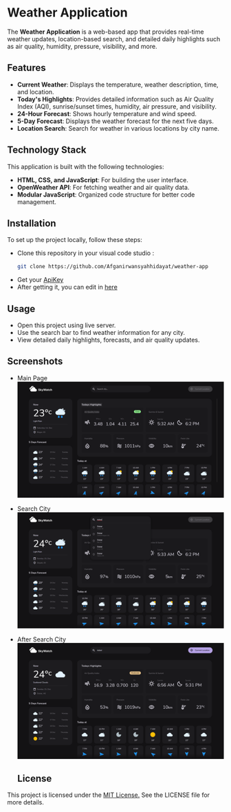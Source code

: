# Weather Application

The **Weather Application** is a web-based app that provides real-time weather updates, location-based search, and detailed daily highlights such as air quality, humidity, pressure, visibility, and more. 

## Features
- **Current Weather**: Displays the temperature, weather description, time, and location.
- **Today's Highlights**: Provides detailed information such as Air Quality Index (AQI), sunrise/sunset times, humidity, air pressure, and visibility.
- **24-Hour Forecast**: Shows hourly temperature and wind speed.
- **5-Day Forecast**: Displays the weather forecast for the next five days.
- **Location Search**: Search for weather in various locations by city name.

## Technology Stack
This application is built with the following technologies:
- **HTML, CSS, and JavaScript**: For building the user interface.
- **OpenWeather API**: For fetching weather and air quality data.
- **Modular JavaScript**: Organized code structure for better code management.

## Installation
To set up the project locally, follow these steps:
- Clone this repository in your visual code studio :
   ```bash
   git clone https://github.com/Afganirwansyahhidayat/weather-app
   ```
- Get your [ApiKey](https://openweathermap.org/api/)
- After getting it, you can edit in [here](https://github.com/Afganirwansyahhidayat/weather-app/blob/main/Weather%20App/assets/js/api.js)

## Usage
- Open this project using live server.
- Use the search bar to find weather information for any city.
- View detailed daily highlights, forecasts, and air quality updates.

## Screenshots
- Main Page
 ![Main Page](https://github.com/Afganirwansyahhidayat/weather-app/blob/main/Weather%20App/Screenshots/Screenshot%20(109).png?raw=true)
 - Search City
  ![Main Page](https://github.com/Afganirwansyahhidayat/weather-app/blob/main/Weather%20App/Screenshots/Screenshot%20(114).png?raw=true)
- After Search City
  ![Main Page](https://github.com/Afganirwansyahhidayat/weather-app/blob/main/Weather%20App/Screenshots/Screenshot%20(116).png?raw=true)

  ## License
This project is licensed under the [MIT License.](https://github.com/Afganirwansyahhidayat/weather-app/blob/main/LICENSE/) See the LICENSE file for more details.




